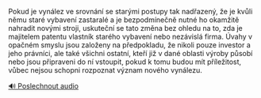 
Pokud je vynález ve srovnání se starými postupy tak nadřazený, že je kvůli němu staré vybavení zastaralé a je bezpodmínečně nutné ho okamžitě nahradit novými stroji, uskuteční se tato změna bez ohledu na to, zda je majitelem patentu vlastník starého vybavení nebo nezávislá firma. Úvahy v opačném smyslu jsou založeny na předpokladu, že nikoli pouze investor a jeho právníci, ale také všichni ostatní, kteří již v dané oblasti výroby působí nebo jsou připraveni do ní vstoupit, pokud k tomu budou mít příležitost, vůbec nejsou schopni rozpoznat význam nového vynálezu.

[🔊 Poslechnout audio](/data/7-paragraphs/audio/chapter_93/para_002-Pokud-je-vynlez-ve-srovnn-se-starmi-postupy-ta.mp3)
